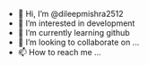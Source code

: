 - 👋 Hi, I’m @dileepmishra2512
- 👀 I’m interested in development
- 🌱 I’m currently learning github
- 💞️ I’m looking to collaborate on ...
- 📫 How to reach me ...

<!---
dileepmishra2512/dileepmishra2512 is a ✨ special ✨ repository because its `README.md` (this file) appears on your GitHub profile.
You can click the Preview link to take a look at your changes.
--->
